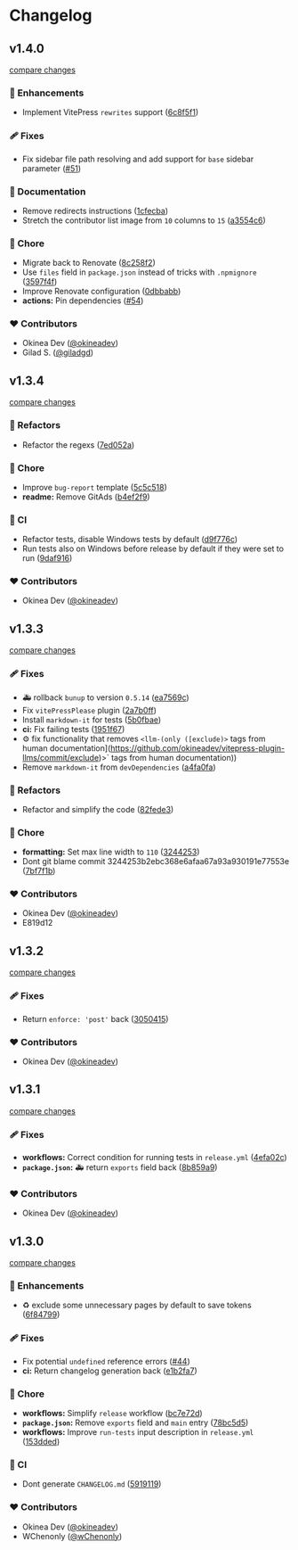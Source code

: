 # Changelog


## v1.4.0

[compare changes](https://github.com/okineadev/vitepress-plugin-llms/compare/v1.3.4...v1.4.0)

### 🚀 Enhancements

- Implement VitePress `rewrites` support ([6c8f5f1](https://github.com/okineadev/vitepress-plugin-llms/commit/6c8f5f1))

### 🩹 Fixes

- Fix sidebar file path resolving and add support for `base` sidebar parameter ([#51](https://github.com/okineadev/vitepress-plugin-llms/pull/51))

### 📖 Documentation

- Remove redirects instructions ([1cfecba](https://github.com/okineadev/vitepress-plugin-llms/commit/1cfecba))
- Stretch the contributor list image from `10` columns to `15` ([a3554c6](https://github.com/okineadev/vitepress-plugin-llms/commit/a3554c6))

### 🏡 Chore

- Migrate back to Renovate ([8c258f2](https://github.com/okineadev/vitepress-plugin-llms/commit/8c258f2))
- Use `files` field in `package.json` instead of tricks with `.npmignore` ([3597f4f](https://github.com/okineadev/vitepress-plugin-llms/commit/3597f4f))
- Improve Renovate configuration ([0dbbabb](https://github.com/okineadev/vitepress-plugin-llms/commit/0dbbabb))
- **actions:** Pin dependencies ([#54](https://github.com/okineadev/vitepress-plugin-llms/pull/54))

### ❤️ Contributors

- Okinea Dev ([@okineadev](https://github.com/okineadev))
- Gilad S. ([@giladgd](https://github.com/giladgd))

## v1.3.4

[compare changes](https://github.com/okineadev/vitepress-plugin-llms/compare/v1.3.3...v1.3.4)

### 💅 Refactors

- Refactor the regexs ([7ed052a](https://github.com/okineadev/vitepress-plugin-llms/commit/7ed052a))

### 🏡 Chore

- Improve `bug-report` template ([5c5c518](https://github.com/okineadev/vitepress-plugin-llms/commit/5c5c518))
- **readme:** Remove GitAds ([b4ef2f9](https://github.com/okineadev/vitepress-plugin-llms/commit/b4ef2f9))

### 🤖 CI

- Refactor tests, disable Windows tests by default ([d9f776c](https://github.com/okineadev/vitepress-plugin-llms/commit/d9f776c))
- Run tests also on Windows before release by default if they were set to run ([9daf916](https://github.com/okineadev/vitepress-plugin-llms/commit/9daf916))

### ❤️ Contributors

- Okinea Dev ([@okineadev](https://github.com/okineadev))

## v1.3.3

[compare changes](https://github.com/okineadev/vitepress-plugin-llms/compare/v1.3.2...v1.3.3)

### 🩹 Fixes

- 🚑 rollback `bunup` to version `0.5.14` ([ea7569c](https://github.com/okineadev/vitepress-plugin-llms/commit/ea7569c))
- Fix `vitePressPlease` plugin ([2a7b0ff](https://github.com/okineadev/vitepress-plugin-llms/commit/2a7b0ff))
- Install `markdown-it` for tests ([5b0fbae](https://github.com/okineadev/vitepress-plugin-llms/commit/5b0fbae))
- **ci:** Fix failing tests ([1951f67](https://github.com/okineadev/vitepress-plugin-llms/commit/1951f67))
- ⚙️ fix functionality that removes `<llm-(only ([exclude)>` tags from human documentation](https://github.com/okineadev/vitepress-plugin-llms/commit/exclude)>` tags from human documentation))
- Remove `markdown-it` from `devDependencies` ([a4fa0fa](https://github.com/okineadev/vitepress-plugin-llms/commit/a4fa0fa))

### 💅 Refactors

- Refactor and simplify the code ([82fede3](https://github.com/okineadev/vitepress-plugin-llms/commit/82fede3))

### 🏡 Chore

- **formatting:** Set max line width to `110` ([3244253](https://github.com/okineadev/vitepress-plugin-llms/commit/3244253))
- Dont git blame commit 3244253b2ebc368e6afaa67a93a930191e77553e ([7bf7f1b](https://github.com/okineadev/vitepress-plugin-llms/commit/7bf7f1b))

### ❤️ Contributors

- Okinea Dev ([@okineadev](https://github.com/okineadev))
- E819d12 <Okinea Dev>

## v1.3.2

[compare changes](https://github.com/okineadev/vitepress-plugin-llms/compare/v1.3.1...v1.3.2)

### 🩹 Fixes

- Return `enforce: 'post'` back ([3050415](https://github.com/okineadev/vitepress-plugin-llms/commit/3050415))

### ❤️ Contributors

- Okinea Dev ([@okineadev](https://github.com/okineadev))

## v1.3.1

[compare changes](https://github.com/okineadev/vitepress-plugin-llms/compare/v1.3.0...v1.3.1)

### 🩹 Fixes

- **workflows:** Correct condition for running tests in `release.yml` ([4efa02c](https://github.com/okineadev/vitepress-plugin-llms/commit/4efa02c))
- **`package.json`:** 🚑 return `exports` field back ([8b859a9](https://github.com/okineadev/vitepress-plugin-llms/commit/8b859a9))

### ❤️ Contributors

- Okinea Dev ([@okineadev](https://github.com/okineadev))

## v1.3.0

[compare changes](https://github.com/okineadev/vitepress-plugin-llms/compare/v1.2.0...v1.3.0)

### 🚀 Enhancements

- ♻️ exclude some unnecessary pages by default to save tokens ([6f84799](https://github.com/okineadev/vitepress-plugin-llms/commit/6f84799))

### 🩹 Fixes

- Fix potential `undefined` reference errors ([#44](https://github.com/okineadev/vitepress-plugin-llms/pull/44))
- **ci:** Return changelog generation back ([e1b2fa7](https://github.com/okineadev/vitepress-plugin-llms/commit/e1b2fa7))

### 🏡 Chore

- **workflows:** Simplify `release` workflow ([bc7e72d](https://github.com/okineadev/vitepress-plugin-llms/commit/bc7e72d))
- **`package.json`:** Remove `exports` field and `main` entry ([78bc5d5](https://github.com/okineadev/vitepress-plugin-llms/commit/78bc5d5))
- **workflows:** Improve `run-tests` input description in `release.yml` ([153dded](https://github.com/okineadev/vitepress-plugin-llms/commit/153dded))

### 🤖 CI

- Dont generate `CHANGELOG.md` ([5919119](https://github.com/okineadev/vitepress-plugin-llms/commit/5919119))

### ❤️ Contributors

- Okinea Dev ([@okineadev](https://github.com/okineadev))
- WChenonly ([@wChenonly](https://github.com/wChenonly))

